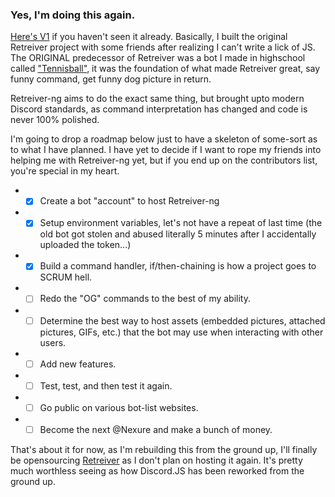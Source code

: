 ### Yes, I'm doing this again.

[Here's V1](https://github.com/Phoenix-Net/Retriever) if you haven't seen it already. Basically, I built the original Retreiver project with some friends after realizing I can't write a lick of JS. The ORIGINAL predecessor of Retreiver was a bot I made in highschool called ["Tennisball"](https://github.com/PhoenixSheppy/Tennisball), it was the foundation of what made Retreiver great, say funny command, get funny dog picture in return.

Retreiver-ng aims to do the exact same thing, but brought upto modern Discord standards, as command interpretation has changed and code is never 100% polished.

I'm going to drop a roadmap below just to have a skeleton of some-sort as to what I have planned. I have yet to decide if I want to rope my friends into helping me with Retreiver-ng yet, but if you end up on the contributors list, you're special in my heart.

* - [X] Create a bot "account" to host Retreiver-ng
* - [X] Setup environment variables, let's not have a repeat of last time (the old bot got stolen and abused literally 5 minutes after I accidentally uploaded the token...)
* - [X] Build a command handler, if/then-chaining is how a project goes to SCRUM hell.
* - [ ] Redo the "OG" commands to the best of my ability.
* - [ ] Determine the best way to host assets (embedded pictures, attached pictures, GIFs, etc.) that the bot may use when interacting with other users.
* - [ ] Add new features.
* - [ ] Test, test, and then test it again.
* - [ ] Go public on various bot-list websites.
* - [ ] Become the next @Nexure and make a bunch of money.

That's about it for now, as I'm rebuilding this from the ground up, I'll finally be opensourcing [Retreiver](https://github.com/Phoenix-Net/Retriever) as I don't plan on hosting it again. It's pretty much worthless seeing as how Discord.JS has been reworked from the ground up.